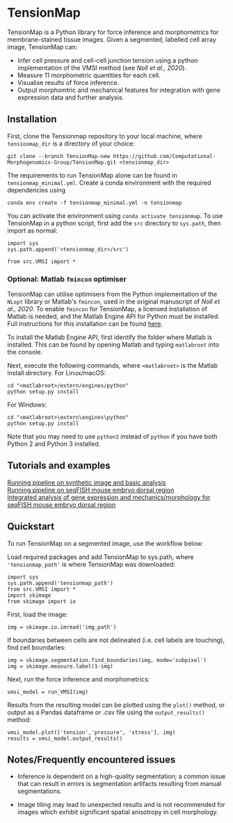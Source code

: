 # TensionMap

TensionMap is a Python library for force inference and morphometrics for membrane-stained tissue images. Given a segmented, labelled cell array image, TensionMap can:

- Infer cell pressure and cell-cell junction tension using a python implementation of the VMSI method (see *Noll et al., 2020*).
- Measure 11 morphometric quantities for each cell.
- Visualise results of force inference.
- Output morphomtric and mechanical features for integration with gene expression data and further analysis.

## Installation

First, clone the Tensionmap repository to your local machine, where `tensionmap_dir` is a directory of your choice:

```
git clone --branch TensionMap-new https://github.com/Computational-Morphogenomics-Group/TensionMap.git <tensionmap_dir>
```

The requirements to run TensionMap alone can be found in `tensionmap_minimal.yml`. Create a conda environment with the required dependencies using

```
conda env create -f tensionmap_minimal.yml -n tensionmap
```

You can activate the environment using `conda activate tensionmap`. To use TensionMap in a python script, first add the `src` directory to `sys.path`, then import as normal:

```
import sys
sys.path.append('<tensionmap_dir>/src')

from src.VMSI import *
```

### Optional: Matlab `fmincon` optimiser

TensionMap can utilise optimisers from the Python implementation of the `NLopt` library or Matlab's `fmincon`, used in the original manuscript of *Noll et al., 2020*. To enable `fmincon` for TensionMap, a licensed installation of Matlab is needed, and the Matlab Engine API for Python must be installed. Full instructions for this installation can be found [here](https://mathworks.com/help/matlab/matlab_external/install-the-matlab-engine-for-python.html).

To install the Matlab Engine API, first identify the folder where Matlab is installed. This can be found by opening Matlab and typing `matlabroot` into the console. 

Next, execute the following commands, where `<matlabroot>` is the Matlab install directory.
For Linux/macOS:

```
cd "<matlabroot>/extern/engines/python"
python setup.py install
```

For Windows:

```
cd "<matlabroot>\extern\engines\python"
python setup.py install
```

Note that you may need to use `python3` instead of `python` if you have both Python 2 and Python 3 installed.


## Tutorials and examples

[Running pipeline on synthetic image and basic analysis](notebooks/synthetic_image.ipynb) <br />
[Running pipeline on seqFISH mouse embryo dorsal region](notebooks/mouse_dorsal_seqfish_inference.ipynb) <br />
[Integrated analysis of gene expression and mechanics/morphology for seqFISH mouse embryo dorsal region](notebooks/mouse_dorsal_seqfish_analysis.ipynb)

## Quickstart

To run TensionMap on a segmented image, use the workflow below:

Load required packages and add TensionMap to sys.path, where `'tensionmap_path'` is where TensionMap was downloaded:

```
import sys
sys.path.append('tensionmap_path')
from src.VMSI import *
import skimage
from skimage import io
```

First, load the image:

```
img = skimage.io.imread('img_path')
```

If boundaries between cells are not delineated (i.e. cell labels are touching), find cell boundaries:

```
img = skimage.segmentation.find_boundaries(img, mode='subpixel')
img = skimage.measure.label(1-img)
```

Next, run the force inference and morphometrics:

```
vmsi_model = run_VMSI(img)
```

Results from the resulting model can be plotted using the `plot()` method, or output as a Pandas dataframe or .csv file using the `output_results()` method:

```
vmsi_model.plot(['tension','pressure', 'stress'], img)
results = vmsi_model.output_results()
```

## Notes/Frequently encountered issues

- Inference is dependent on a high-quality segmentation; a common issue that can result in errors is segmentation artifacts resulting from manual segmentations. 

- Image tiling may lead to unexpected results and is not recommended for images which exhibit significant spatial anisotropy in cell morphology.
